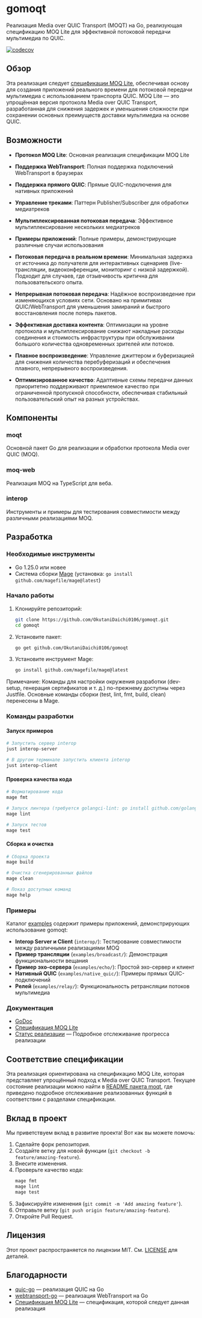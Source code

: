 # gomoqt

Реализация Media over QUIC Transport (MOQT) на Go, реализующая спецификацию MOQ Lite для эффективной потоковой передачи мультимедиа по QUIC.

[![codecov](https://codecov.io/gh/OkutaniDaichi0106/gomoqt/branch/main/graph/badge.svg?token=4LZCD3FEU3)](https://codecov.io/gh/OkutaniDaichi0106/gomoqt)

## Обзор

Эта реализация следует [спецификации MOQ Lite](https://kixelated.github.io/moq-drafts/draft-lcurley-moq-transfork.html), обеспечивая основу для создания приложений реального времени для потоковой передачи мультимедиа с использованием транспорта QUIC. MOQ Lite — это упрощённая версия протокола Media over QUIC Transport, разработанная для снижения задержек и уменьшения сложности при сохранении основных преимуществ доставки мультимедиа на основе QUIC.

## Возможности

- **Протокол MOQ Lite**: Основная реализация спецификации MOQ Lite
- **Поддержка WebTransport**: Полная поддержка подключений WebTransport в браузерах
- **Поддержка прямого QUIC**: Прямые QUIC-подключения для нативных приложений
- **Управление треками**: Паттерн Publisher/Subscriber для обработки медиатреков
- **Мультиплексированная потоковая передача**: Эффективное мультиплексирование нескольких медиатреков
- **Примеры приложений**: Полные примеры, демонстрирующие различные случаи использования

- **Потоковая передача в реальном времени**:
	Минимальная задержка от источника до получателя для интерактивных сценариев (live-трансляции, видеоконференции, мониторинг с низкой задержкой). Подходит для случаев, где отзывчивость критична для пользовательского опыта.

- **Непрерывная потоковая передача**:
	Надёжное воспроизведение при изменяющихся условиях сети. Основано на примитивах QUIC/WebTransport для уменьшения замираний и быстрого восстановления после потерь пакетов.

- **Эффективная доставка контента**:
	Оптимизации на уровне протокола и мультиплексирование снижают накладные расходы соединения и стоимость инфраструктуры при обслуживании большого количества одновременных зрителей или потоков.

- **Плавное воспроизведение**:
	Управление джиттером и буферизацией для снижения количества перебуферизаций и обеспечения плавного, непрерывного воспроизведения.

- **Оптимизированное качество**:
	Адаптивные схемы передачи данных приоритетно поддерживают приемлемое качество при ограниченной пропускной способности, обеспечивая стабильный пользовательский опыт на разных устройствах.

## Компоненты

### moqt

Основной пакет Go для реализации и обработки протокола Media over QUIC (MOQ).

### moq-web

Реализация MOQ на TypeScript для веба.

### interop

Инструменты и примеры для тестирования совместимости между различными реализациями MOQ.

## Разработка

### Необходимые инструменты

- Go 1.25.0 или новее
- Система сборки [Mage](https://magefile.org/) (установка: `go install github.com/magefile/mage@latest`)

### Начало работы

1. Клонируйте репозиторий:
   ```bash
   git clone https://github.com/OkutaniDaichi0106/gomoqt.git
   cd gomoqt
   ```

2. Установите пакет:
   ```bash
   go get github.com/OkutaniDaichi0106/gomoqt
   ```

3. Установите инструмент Mage:
   ```bash
   go install github.com/magefile/mage@latest
   ```

Примечание: Команды для настройки окружения разработки (dev-setup, генерация сертификатов и т. д.) по-прежнему доступны через Justfile. Основные команды сборки (test, lint, fmt, build, clean) перенесены в Mage.

### Команды разработки

#### Запуск примеров
```bash
# Запустить сервер interop
just interop-server

# В другом терминале запустить клиента interop
just interop-client
```

#### Проверка качества кода
```bash
# Форматирование кода
mage fmt

# Запуск линтера (требуется golangci-lint: go install github.com/golangci/golangci-lint/cmd/golangci-lint@latest)
mage lint

# Запуск тестов
mage test
```

#### Сборка и очистка
```bash
# Сборка проекта
mage build

# Очистка сгенерированных файлов
mage clean

# Показ доступных команд
mage help
```

### Примеры

Каталог [examples](examples) содержит примеры приложений, демонстрирующих использование gomoqt:

* **Interop Server и Client** (`interop/`): Тестирование совместимости между различными реализациями MOQ
* **Пример трансляции** (`examples/broadcast/`): Демонстрация функциональности вещания
* **Пример эхо-сервера** (`examples/echo/`): Простой эхо-сервер и клиент
* **Нативный QUIC** (`examples/native_quic/`): Примеры прямых QUIC-подключений
* **Релей** (`examples/relay/`): Функциональность ретрансляции потоков мультимедиа

### Документация

* [GoDoc](https://pkg.go.dev/github.com/OkutaniDaichi0106/gomoqt)
* [Спецификация MOQ Lite](https://kixelated.github.io/moq-drafts/draft-lcurley-moq-transfork.html)
* [Статус реализации](moqt/README.md) — Подробное отслеживание прогресса реализации

## Соответствие спецификации

Эта реализация ориентирована на спецификацию MOQ Lite, которая представляет упрощённый подход к Media over QUIC Transport. Текущее состояние реализации можно найти в [README пакета moqt](moqt/README.md), где приведено подробное отслеживание реализованных функций в соответствии с разделами спецификации.

## Вклад в проект

Мы приветствуем вклад в развитие проекта! Вот как вы можете помочь:

1. Сделайте форк репозитория.
2. Создайте ветку для новой функции (`git checkout -b feature/amazing-feature`).
3. Внесите изменения.
4. Проверьте качество кода:
   ```bash
   mage fmt
   mage lint
   mage test
   ```
5. Зафиксируйте изменения (`git commit -m 'Add amazing feature'`).
6. Отправьте ветку (`git push origin feature/amazing-feature`).
7. Откройте Pull Request.

## Лицензия

Этот проект распространяется по лицензии MIT. См. [LICENSE](LICENSE) для деталей.

## Благодарности

* [quic-go](https://github.com/quic-go/quic-go) — реализация QUIC на Go
* [webtransport-go](https://github.com/quic-go/webtransport-go) — реализация WebTransport на Go
* [Спецификация MOQ Lite](https://kixelated.github.io/moq-drafts/draft-lcurley-moq-transfork.html) — спецификация, которой следует данная реализация